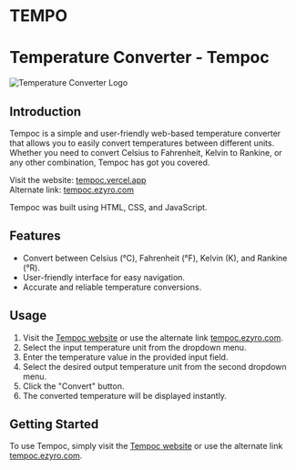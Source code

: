 # TEMPO
# Temperature Converter - Tempoc

![Temperature Converter Logo](temperature_converter_logo.png)

## Introduction

Tempoc is a simple and user-friendly web-based temperature converter that allows you to easily convert temperatures between different units. Whether you need to convert Celsius to Fahrenheit, Kelvin to Rankine, or any other combination, Tempoc has got you covered.

Visit the website: [tempoc.vercel.app](https://tempoc.vercel.app/)  
Alternate link: [tempoc.ezyro.com](https://tempoc.ezyro.com/)

Tempoc was built using HTML, CSS, and JavaScript.

## Features

- Convert between Celsius (°C), Fahrenheit (°F), Kelvin (K), and Rankine (°R).
- User-friendly interface for easy navigation.
- Accurate and reliable temperature conversions.

## Usage

1. Visit the [Tempoc website](https://tempoc.vercel.app/) or use the alternate link [tempoc.ezyro.com](https://tempoc.ezyro.com/).
2. Select the input temperature unit from the dropdown menu.
3. Enter the temperature value in the provided input field.
4. Select the desired output temperature unit from the second dropdown menu.
5. Click the "Convert" button.
6. The converted temperature will be displayed instantly.

## Getting Started

To use Tempoc, simply visit the [Tempoc website](https://tempoc.vercel.app/) or use the alternate link [tempoc.ezyro.com](https://tempoc.ezyro.com/).

